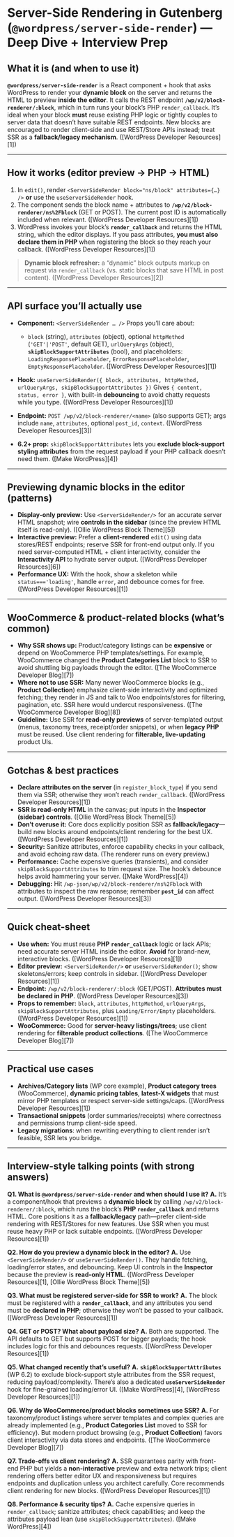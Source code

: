 # Server-Side Rendering in Gutenberg (`@wordpress/server-side-render`) — Deep Dive + Interview Prep

## What it is (and when to use it)

**`@wordpress/server-side-render`** is a React component + hook that asks WordPress to render your **dynamic block** on the server and returns the HTML to preview **inside the editor**. It calls the REST endpoint **`/wp/v2/block-renderer/:block`**, which in turn runs your block’s PHP `render_callback`. It’s ideal when your block **must** reuse existing PHP logic or tightly couples to server data that doesn’t have suitable REST endpoints. New blocks are encouraged to render client-side and use REST/Store APIs instead; treat SSR as a **fallback/legacy mechanism**. ([WordPress Developer Resources][1])

---

## How it works (editor preview → PHP → HTML)

1. In `edit()`, render `<ServerSideRender block="ns/block" attributes={…} />` **or** use the `useServerSideRender` hook.
2. The component sends the block name + attributes to **`/wp/v2/block-renderer/ns%2Fblock`** (GET or POST). The current post ID is automatically included when relevant. ([WordPress Developer Resources][1])
3. WordPress invokes your block’s **`render_callback`** and returns the HTML string, which the editor displays. If you pass attributes, **you must also declare them in PHP** when registering the block so they reach your callback. ([WordPress Developer Resources][1])

> **Dynamic block refresher:** a “dynamic” block outputs markup on request via `render_callback` (vs. static blocks that save HTML in post content). ([WordPress Developer Resources][2])

---

## API surface you’ll actually use

* **Component:** `<ServerSideRender … />`
  Props you’ll care about:

  * `block` (string), `attributes` (object), optional `httpMethod` (`'GET'|'POST'`, default GET), `urlQueryArgs` (object), **`skipBlockSupportAttributes`** (bool), and placeholders: `LoadingResponsePlaceholder`, `ErrorResponsePlaceholder`, `EmptyResponsePlaceholder`. ([WordPress Developer Resources][1])
* **Hook:** `useServerSideRender({ block, attributes, httpMethod, urlQueryArgs, skipBlockSupportAttributes })`
  Gives `{ content, status, error }`, with built-in **debouncing** to avoid chatty requests while you type. ([WordPress Developer Resources][1])
* **Endpoint:** `POST /wp/v2/block-renderer/<name>` (also supports GET); args include `name`, `attributes`, optional `post_id`, `context`. ([WordPress Developer Resources][3])
* **6.2+ prop:** `skipBlockSupportAttributes` lets you **exclude block-support styling attributes** from the request payload if your PHP callback doesn’t need them. ([Make WordPress][4])

---

## Previewing dynamic blocks in the editor (patterns)

* **Display-only preview:** Use `<ServerSideRender/>` for an accurate server HTML snapshot; wire **controls in the sidebar** (since the preview HTML itself is read-only). ([Ollie WordPress Block Theme][5])
* **Interactive preview:** Prefer a **client-rendered** `edit()` using data stores/REST endpoints; reserve SSR for front-end output only. If you need server-computed HTML + client interactivity, consider the **Interactivity API** to hydrate server output. ([WordPress Developer Resources][6])
* **Performance UX:** With the hook, show a skeleton while `status==='loading'`, handle `error`, and debounce comes for free. ([WordPress Developer Resources][1])

---

## WooCommerce & product-related blocks (what’s common)

* **Why SSR shows up:** Product/category listings can be **expensive** or depend on WooCommerce PHP templates/settings. For example, WooCommerce changed the **Product Categories List** block to SSR to avoid shuttling big payloads through the editor. ([The WooCommerce Developer Blog][7])
* **Where not to use SSR:** Many newer WooCommerce blocks (e.g., **Product Collection**) emphasize client-side interactivity and optimized fetching; they render in JS and talk to Woo endpoints/stores for filtering, pagination, etc. SSR here would undercut responsiveness. ([The WooCommerce Developer Blog][8])
* **Guideline:** Use SSR for **read-only previews** of server-templated output (menus, taxonomy trees, receipt/order snippets), or when **legacy PHP** must be reused. Use client rendering for **filterable, live-updating** product UIs.

---

## Gotchas & best practices

* **Declare attributes on the server** (in `register_block_type`) if you send them via SSR; otherwise they won’t reach `render_callback`. ([WordPress Developer Resources][1])
* **SSR is read-only HTML** in the canvas; put inputs in the **Inspector (sidebar) controls**. ([Ollie WordPress Block Theme][5])
* **Don’t overuse it:** Core docs explicitly position SSR as **fallback/legacy**—build new blocks around endpoints/client rendering for the best UX. ([WordPress Developer Resources][1])
* **Security:** Sanitize attributes, enforce capability checks in your callback, and avoid echoing raw data. (The renderer runs on every preview.)
* **Performance:** Cache expensive queries (transients), and consider `skipBlockSupportAttributes` to trim request size. The hook’s debounce helps avoid hammering your server. ([Make WordPress][4])
* **Debugging:** Hit `/wp-json/wp/v2/block-renderer/ns%2Fblock` with attributes to inspect the raw response; remember **`post_id`** can affect output. ([WordPress Developer Resources][3])

---

## Quick cheat-sheet

* **Use when:** You must reuse **PHP `render_callback`** logic or lack APIs; need accurate server HTML inside the editor. **Avoid** for brand-new, interactive blocks. ([WordPress Developer Resources][1])
* **Editor preview:** `<ServerSideRender/>` **or** `useServerSideRender()`; show skeletons/errors; keep controls in sidebar. ([WordPress Developer Resources][1])
* **Endpoint:** `/wp/v2/block-renderer/:block` (GET/POST). **Attributes must be declared in PHP**. ([WordPress Developer Resources][3])
* **Props to remember:** `block`, `attributes`, `httpMethod`, `urlQueryArgs`, `skipBlockSupportAttributes`, plus `Loading/Error/Empty` placeholders. ([WordPress Developer Resources][1])
* **WooCommerce:** Good for **server-heavy listings/trees**; use client rendering for **filterable product collections**. ([The WooCommerce Developer Blog][7])

---

## Practical use cases

* **Archives/Category lists** (WP core example), **Product category trees** (WooCommerce), **dynamic pricing tables**, **latest-X widgets** that must mirror PHP templates or respect server-side settings/caps. ([WordPress Developer Resources][1])
* **Transactional snippets** (order summaries/receipts) where correctness and permissions trump client-side speed.
* **Legacy migrations**: when rewriting everything to client render isn’t feasible, SSR lets you bridge.

---

## Interview-style talking points (with strong answers)

**Q1. What is `@wordpress/server-side-render` and when should I use it?**
**A.** It’s a component/hook that previews a **dynamic block** by calling `/wp/v2/block-renderer/:block`, which runs the block’s **PHP `render_callback`** and returns HTML. Core positions it as a **fallback/legacy** path—prefer client-side rendering with REST/Stores for new features. Use SSR when you must reuse heavy PHP or lack suitable endpoints. ([WordPress Developer Resources][1])

**Q2. How do you preview a dynamic block in the editor?**
**A.** Use `<ServerSideRender/>` or `useServerSideRender()`. They handle fetching, loading/error states, and debouncing. Keep UI controls in the **Inspector** because the preview is **read-only HTML**. ([WordPress Developer Resources][1], [Ollie WordPress Block Theme][5])

**Q3. What must be registered server-side for SSR to work?**
**A.** The block must be registered with a **`render_callback`**, and any attributes you send must be **declared in PHP**; otherwise they won’t be passed to your callback. ([WordPress Developer Resources][1])

**Q4. GET or POST? What about payload size?**
**A.** Both are supported. The API defaults to GET but supports POST for bigger payloads; the hook includes logic for this and debounces requests. ([WordPress Developer Resources][1])

**Q5. What changed recently that’s useful?**
**A.** **`skipBlockSupportAttributes`** (WP 6.2) to exclude block-support style attributes from the SSR request, reducing payload/complexity. There’s also a dedicated **`useServerSideRender`** hook for fine-grained loading/error UI. ([Make WordPress][4], [WordPress Developer Resources][1])

**Q6. Why do WooCommerce/product blocks sometimes use SSR?**
**A.** For taxonomy/product listings where server templates and complex queries are already implemented (e.g., **Product Categories List** moved to SSR for efficiency). But modern product browsing (e.g., **Product Collection**) favors client interactivity via data stores and endpoints. ([The WooCommerce Developer Blog][7])

**Q7. Trade-offs vs client rendering?**
**A.** SSR guarantees parity with front-end PHP but yields a **non-interactive** preview and extra network trips; client rendering offers better editor UX and responsiveness but requires endpoints and duplication unless you architect carefully. Core recommends client rendering for new blocks. ([WordPress Developer Resources][1])

**Q8. Performance & security tips?**
**A.** Cache expensive queries in `render_callback`; sanitize attributes; check capabilities; and keep the attributes payload lean (use `skipBlockSupportAttributes`). ([Make WordPress][4])

